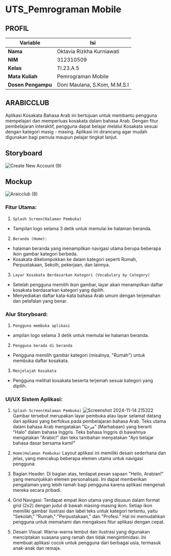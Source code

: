 # UTS_Pemrograman Mobile
## PROFIL
| Variable           |             Isi            |
| -------------------|----------------------------|
| **Nama**           |         Oktavia Rizkha Kurniawati       |
| **NIM**            |          312310509         |
| **Kelas**          |          TI.23.A.5         |
| **Mata Kuliah**    |     Pemrograman Mobile     |
| **Dosen Pengampu** | Doni Maulana,  S.Kom, M.M.S.I |


## ARABICCLUB
Aplikasi Kosakata Bahasa Arab ini bertujuan untuk membantu pengguna mempelajari dan memperluas kosakata dalam bahasa Arab. Dengan fitur pembelajaran interaktif, pengguna dapat belajar melalui Kosakata sesuai dengan kategori masig - masing. Aplikasi ini dirancang agar mudah digunakan bagi pemula maupun pelajar tingkat lanjut. 
## Storyboard
![Create New Account (9)](https://github.com/user-attachments/assets/e8f74361-adc2-4612-860a-b028438c75fe)
## Mockup
![Araicclub (8)](https://github.com/user-attachments/assets/63210199-fec0-4fb3-acfb-e8f2388de7cd)
### Fitur Utama:
1. ``Splash Screen(Halaman Pembuka)``
- Tampilan logo selama 3 detik untuk memulai   ke halaman beranda.
2. ``Beranda (Home):``
- halaman beranda yang menampilkan navigasi utama berupa beberapa 
ikon gambar kategori berbeda.
- Kosakata dikelompokkan ke dalam kategori seperti Rumah, Perpustakaan, Sekolh, pekerjaan, dan lainnya.
3. ``Layar Kosakata Berdasarkan Kategori (Vocabulary by Category) ``
-	Setelah pengguna memilih ikon gambar, layar akan menampilkan daftar kosakata berdasarkan kategori yang dipilih.
- Menyediakan daftar kata-kata bahasa Arab umum dengan terjemahan dan pelafalan yang benar.
### Alur Storyboard:
1. ``Pengguna membuka aplikasi ``
- ampilan logo selama 3 detik untuk memulai   ke halaman beranda.
2. ``Pengguna berada di beranda ``
- Pengguna memilih gambar kategori (misalnya, "Rumah") untuk membuka daftar kosakata.
3. ``Menjelajah Kosakata``
- Pengguna melihat kosakata beserta terjemah sesuai kategori yang dipilih.
### UI/UX Sistem Aplikasi:
1. ``Splash Screen(Halaman Pembuka)``
![Screenshot 2024-11-14 215322](https://github.com/user-attachments/assets/cb49fc68-fe5d-49f5-91ab-9cc3547f22df)
Gambar tersebut merupakan layar pembuka atau layar selamat datang dari aplikasi yang berfokus pada pembelajaran bahasa Arab.
Teks utama dalam bahasa Arab mengatakan "مرحبًا" (Marhabaan) yang berarti "Halo" dalam bahasa Inggris. 
Teks bahasa Inggris di bawahnya mengatakan "Arabic!" dan teks tambahan menyatakan "Ayo belajar bahasa dasar bersama kami!"

2. ``Home(Halaman Pembuka)``
Layout aplikasi ini memiliki desain sederhana dan jelas, yang mencakup beberapa elemen utama untuk navigasi pengguna:
1. Bagian Header: Di bagian atas, terdapat pesan sapaan "Hello, Arabian!" yang menunjukkan elemen personalisasi. Ini dapat memberikan pengalaman yang lebih ramah bagi pengguna karena aplikasi mengenali mereka secara pribadi. 
2. Grid Navigasi: Terdapat empat ikon utama yang disusun dalam format grid (2x2) dengan judul di bawah masing-masing ikon. Setiap ikon memiliki gambar ilustrasi dan label teks untuk kategori tertentu, yaitu "Sekolah," "Rumah," "Perpustakaan," dan "Profesi." Hal ini memudahkan pengguna untuk memahami dan mengakses fitur aplikasi dengan cepat.
3. Desain Visual: Warna-warna lembut dan ilustrasi yang digunakan menciptakan suasana yang ramah dan tidak mengintimidasi. Ini membuat aplikasi cocok untuk pengguna dari berbagai usia, termasuk anak-anak dan remaja.
